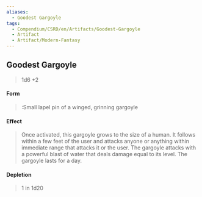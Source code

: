 ```yaml
---
aliases:
  - Goodest Gargoyle
tags:
  - Compendium/CSRD/en/Artifacts/Goodest-Gargoyle
  - Artifact
  - Artifact/Modern-Fantasy
---
```

  
    
## Goodest Gargoyle  
>1d6 +2  
#### Form  
> :Small lapel pin of a winged, grinning gargoyle   
  
#### Effect  
> Once activated, this gargoyle grows to the size of a human. It follows within a few feet of the user and attacks anyone or anything within immediate range that attacks it or the user. The gargoyle attacks with a powerful blast of water that deals damage equal to its level. The gargoyle lasts for a day.   
  
  
#### Depletion   
>1 in 1d20